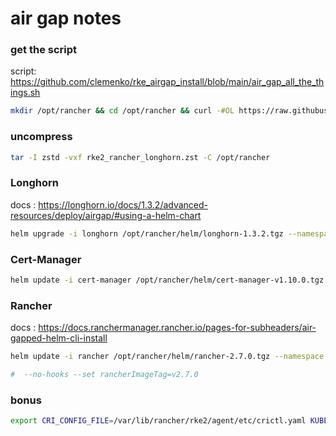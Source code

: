 # air gap notes

### get the script

script: https://github.com/clemenko/rke_airgap_install/blob/main/air_gap_all_the_things.sh

```bash
mkdir /opt/rancher && cd /opt/rancher && curl -#OL https://raw.githubusercontent.com/clemenko/rke_airgap_install/main/air_gap_all_the_things.sh && chmod 755 air_gap_all_the_things.sh 
```

### uncompress

```bash
tar -I zstd -vxf rke2_rancher_longhorn.zst -C /opt/rancher
```

### Longhorn

docs : https://longhorn.io/docs/1.3.2/advanced-resources/deploy/airgap/#using-a-helm-chart

```bash
helm upgrade -i longhorn /opt/rancher/helm/longhorn-1.3.2.tgz --namespace longhorn-system --create-namespace --set ingress.enabled=true --set ingress.host=longhorn.awesome.sauce --set global.cattle.systemDefaultRegistry=localhost:5000
```

### Cert-Manager

```bash
helm update -i cert-manager /opt/rancher/helm/cert-manager-v1.10.0.tgz --namespace cert-manager --create-namespace --set installCRDs=true --set image.repository=localhost:5000/cert-manager-controller --set webhook.image.repository=localhost:5000/cert-manager-webhook --set cainjector.image.repository=localhost:5000/cert-manager-cainjector --set startupapicheck.image.repository=localhost:5000/cert-manager-ctl
```

### Rancher

docs : https://docs.ranchermanager.rancher.io/pages-for-subheaders/air-gapped-helm-cli-install

```bash
helm update -i rancher /opt/rancher/helm/rancher-2.7.0.tgz --namespace cattle-system --create-namespace --set hostname=rancher.awesome.sauce --set bootstrapPassword=bootStrapAllTheThings --set replicas=1 --set auditLog.level=2 --set auditLog.destination=hostPath --set useBundledSystemChart=true --set rancherImage=localhost:5000/rancher/rancher --set systemDefaultRegistry=localhost:5000

#  --no-hooks --set rancherImageTag=v2.7.0
```


### bonus

```bash
export CRI_CONFIG_FILE=/var/lib/rancher/rke2/agent/etc/crictl.yaml KUBECONFIG=/etc/rancher/rke2/rke2.yaml PATH=$PATH:/var/lib/rancher/rke2/bin
```